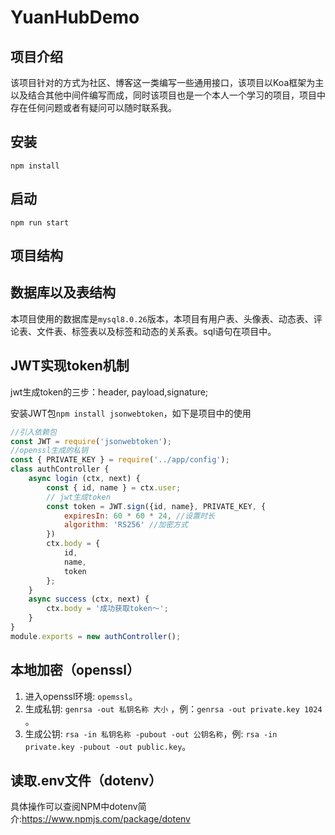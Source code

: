 # YuanHubDemo

## 项目介绍

​		该项目针对的方式为社区、博客这一类编写一些通用接口，该项目以Koa框架为主以及结合其他中间件编写而成，同时该项目也是一个本人一个学习的项目，项目中存在任何问题或者有疑问可以随时联系我。

## 安装

```
npm install
```

## 启动

```
npm run start
```

## 项目结构



## 数据库以及表结构

本项目使用的数据库是`mysql8.0.26`版本，本项目有用户表、头像表、动态表、评论表、文件表、标签表以及标签和动态的关系表。sql语句在项目中。

## JWT实现token机制

jwt生成token的三步：header, payload,signature;

安装JWT包`npm install jsonwebtoken`，如下是项目中的使用

```javascript
//引入依赖包
const JWT = require('jsonwebtoken');
//openssl生成的私钥
const { PRIVATE_KEY } = require('../app/config');
class authController {
    async login (ctx, next) {
        const { id, name } = ctx.user;
        // jwt生成token
        const token = JWT.sign({id, name}, PRIVATE_KEY, {
            expiresIn: 60 * 60 * 24, //设置时长
            algorithm: 'RS256' //加密方式
        })
        ctx.body = {
            id,
            name,
            token
        };
    }
    async success (ctx, next) {
        ctx.body = '成功获取token～';
    }
}
module.exports = new authController();
```

## 本地加密（openssl）

1. 进入openssl环境: `opemssl`。
2. 生成私钥: `genrsa -out 私钥名称 大小` ，例：`genrsa -out private.key 1024` 。
3. 生成公钥: `rsa -in 私钥名称 -pubout -out 公钥名称`，例: `rsa -in private.key -pubout -out public.key`。



## 读取.env文件（dotenv）

具体操作可以查阅NPM中dotenv简介:https://www.npmjs.com/package/dotenv

